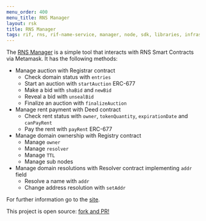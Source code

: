 ```yaml
---
menu_order: 400
menu_title: RNS Manager
layout: rsk
title: RNS Manager
tags: rif, rns, rif-name-service, manager, node, sdk, libraries, infrastructure, protocols, mvp, design, rbtc, defi, decentralized, quick-start, guides, tutorial, networks, dapps, tools, rootstock, rsk, ethereum, smart-contracts, install, get-started, how-to, mainnet, testnet, contracts, wallets, web3, crypto
---
```


The [RNS Manager](https://manager.rns.rifos.org) is a simple tool that interacts with RNS Smart Contracts via Metamask. It has the following methods:
- Manage auction with Registrar contract
    - Check domain status with `entries`
    - Start an auction with `startAuction` ERC-677
    - Make a bid with `shaBid` and `newBid`
    - Reveal a bid with `unsealBid`
    - Finalize an auction with `finalizeAuction`
- Manage rent payment with Deed contract
    - Check rent status with `owner`, `tokenQuantity`, `expirationDate` and `canPayRent`
    - Pay the rent with `payRent` ERC-677
- Manage domain ownership with Registry contract
    - Manage `owner`
    - Manage `resolver`
    - Manage `TTL`
    - Manage sub nodes
- Manage domain resolutions with Resolver contract implementing `addr` field
    - Resolve a name with `addr`
    - Change address resolution with `setAddr`

For further information go to the [site](https://manager.rns.rifos.org).

This project is open source: [fork and PR!](https://github.com/rnsdomains/RNS-manager)
